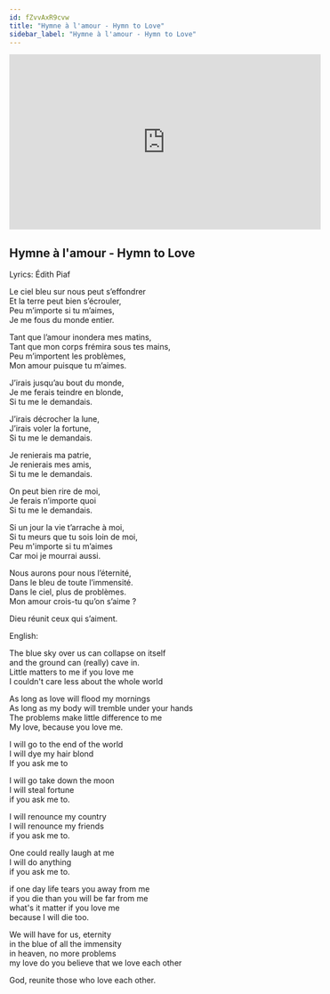 ```yaml
---
id: fZvvAxR9cvw
title: "Hymne à l'amour - Hymn to Love"
sidebar_label: "Hymne à l'amour - Hymn to Love"
---
```


<div class="video-float-container">
  <iframe
    width="560"
    height="315"
    src="https://www.youtube.com/embed/fZvvAxR9cvw"
    title="YouTube video player"
    frameborder="0"
    allow="accelerometer; autoplay; clipboard-write; encrypted-media; gyroscope; picture-in-picture; web-share"
    referrerpolicy="strict-origin-when-cross-origin"
    allowfullscreen
  ></iframe>
</div>

## Hymne à l'amour - Hymn to Love

Lyrics: Édith Piaf

Le ciel bleu sur nous peut s’effondrer  
Et la terre peut bien s’écrouler,  
Peu m’importe si tu m’aimes,  
Je me fous du monde entier.

Tant que l’amour inondera mes matins,  
Tant que mon corps frémira sous tes mains,  
Peu m’importent les problèmes,  
Mon amour puisque tu m’aimes.

J’irais jusqu’au bout du monde,  
Je me ferais teindre en blonde,  
Si tu me le demandais.

J’irais décrocher la lune,  
J’irais voler la fortune,  
Si tu me le demandais.  
   
Je renierais ma patrie,  
Je renierais mes amis,  
Si tu me le demandais.

On peut bien rire de moi,  
Je ferais n’importe quoi  
Si tu me le demandais.

Si un jour la vie t’arrache à moi,  
Si tu meurs que tu sois loin de moi,  
Peu m'importe si tu m’aimes  
Car moi je mourrai aussi.  
   
Nous aurons pour nous l’éternité,  
Dans le bleu de toute l’immensité.  
Dans le ciel, plus de problèmes.  
Mon amour crois-tu qu’on s’aime ?

Dieu réunit ceux qui s’aiment.

English:

The blue sky over us can collapse on itself  
and the ground can (really) cave in.  
Little matters to me if you love me  
I couldn't care less about the whole world

As long as love will flood my mornings  
As long as my body will tremble under your hands  
The problems make little difference to me  
My love, because you love me.  
   
I will go to the end of the world  
I will dye my hair blond  
If you ask me to

I will go take down the moon  
I will steal fortune  
if you ask me to.  
   
I will renounce my country  
I will renounce my friends  
if you ask me to.

One could really laugh at me  
I will do anything  
if you ask me to.  
   
if one day life tears you away from me  
if you die than you will be far from me  
what's it matter if you love me  
because I will die too.

We will have for us, eternity  
in the blue of all the immensity  
in heaven, no more problems  
my love do you believe that we love each other

God, reunite those who love each other.
